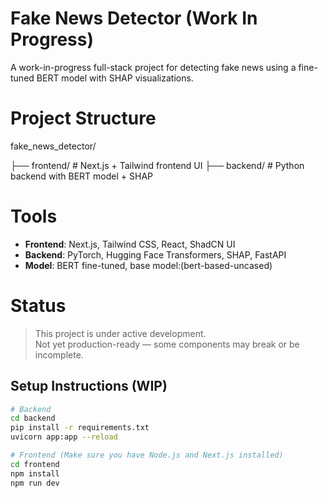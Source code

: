 # Fake News Detector (Work In Progress)

A work-in-progress full-stack project for detecting fake news using a fine-tuned BERT model with SHAP visualizations.

# Project Structure
fake_news_detector/

├── frontend/ # Next.js + Tailwind frontend UI
├── backend/ # Python backend with BERT model + SHAP

# Tools
- **Frontend**: Next.js, Tailwind CSS, React, ShadCN UI
- **Backend**: PyTorch, Hugging Face Transformers, SHAP, FastAPI 
- **Model**: BERT fine-tuned, base model:(bert-based-uncased)

# Status

> This project is under active development.  
Not yet production-ready — some components may break or be incomplete.

##  Setup Instructions (WIP)

```bash
# Backend
cd backend
pip install -r requirements.txt
uvicorn app:app --reload

# Frontend (Make sure you have Node.js and Next.js installed)
cd frontend
npm install
npm run dev
